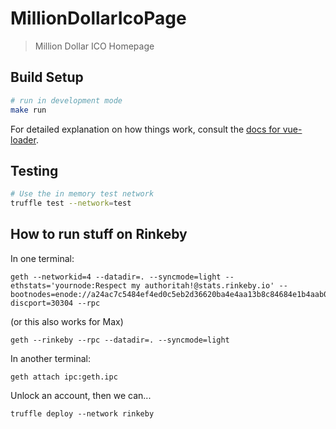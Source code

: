 # MillionDollarIcoPage

> Million Dollar ICO Homepage

## Build Setup

``` bash
# run in development mode
make run
```

For detailed explanation on how things work, consult the [docs for vue-loader](http://vuejs.github.io/vue-loader).

## Testing

```bash
# Use the in memory test network
truffle test --network=test
```

## How to run stuff on Rinkeby

In one terminal:

```
geth --networkid=4 --datadir=. --syncmode=light --ethstats='yournode:Respect my authoritah!@stats.rinkeby.io' --bootnodes=enode://a24ac7c5484ef4ed0c5eb2d36620ba4e4aa13b8c84684e1b4aab0cebea2ae45cb4d375b77eab56516d34bfbd3c1a833fc51296ff084b770b94fb9028c4d25ccf@52.169.42.101:30303?discport=30304 --rpc
```

(or this also works for Max)
```
geth --rinkeby --rpc --datadir=. --syncmode=light
```

In another terminal:

```
geth attach ipc:geth.ipc
```

Unlock an account, then we can...

```
truffle deploy --network rinkeby
```
